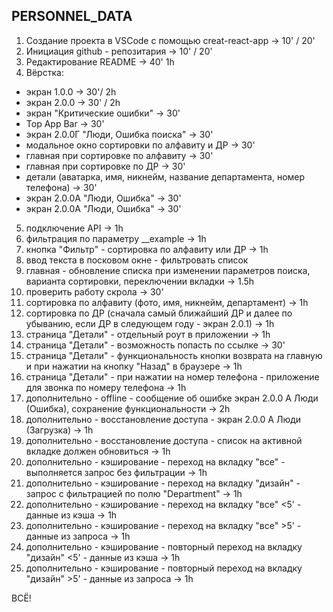﻿## **PERSONNEL_DATA**

1.  Создание проекта в VSCode с помощью creat-react-app -> 10' / 20'
2.  Инициация github - репозитария -> 10' / 20'
3.  Редактирование README -> 40' 1h
4.  Вёрстка:

- экран 1.0.0 -> 30'/ 2h
- экран 2.0.0 -> 30' / 2h
- экран "Критические ошибки" -> 30'
- Top App Bar -> 30'
- экран 2.0.0Г "Люди, Ошибка поиска" -> 30'
- модальное окно сортировки по алфавиту и ДР -> 30'
- главная при сортировке по алфавиту -> 30'
- главная при сортировке по ДР -> 30'
- детали (аватарка, имя, никнейм, название департамента, номер телефона) -> 30'
- экран 2.0.0А "Люди, Ошибка" -> 30'
- экран 2.0.0А "Люди, Ошибка" -> 30'

5.  подключение API -> 1h
6.  фильтрация по параметру \_\_example -> 1h
7.  кнопка "Фильтр" - сортировка по алфавиту или ДР -> 1h
8.  ввод текста в посковом окне - фильтровать список
9.  главная - обновление списка при изменении параметров поиска, варианта сортировки, переключении вкладки -> 1.5h
10. проверить работу скрола -> 30'
11. сортировка по алфавиту (фото, имя, никнейм, департамент) -> 1h
12. сортировка по ДР (сначала самый ближайший ДР и далее по убыванию, если ДР в следующем году - экран 2.0.1) -> 1h
13. страница "Детали" - отдельный роут в приложении -> 1h
14. страница "Детали" - возможность попасть по ссылке -> 30'
15. cтраница "Детали" - функциональность кнопки возврата на главную и при нажатии на кнопку "Назад" в браузере -> 1h
16. cтраница "Детали" - при нажатии на номер телефона - приложение
    для звонка по номеру телефона -> 1h
17. дополнительно - offline - сообщение об ошибке экран 2.0.0 А Люди (Ошибка), сохранение функциональности -> 2h
18. дополнительно - восстановление доступа - экран 2.0.0 А Люди (Загрузка) -> 1h
19. дополнительно - восстановление доступа - список на активной вкладке должен обновиться -> 1h
20. дополнительно - кэширование - переход на вкладку "все" - выполняется запрос без фильтрации -> 1h
21. дополнительно - кэширование - переход на вкладку "дизайн" - запрос с фильтрацией по полю "Department" -> 1h
22. дополнительно - кэширование - переход на вкладку "все" <5' - данные из кэша -> 1h
23. дополнительно - кэширование - переход на вкладку "все" >5' - данные из запроса -> 1h
24. дополнительно - кэширование - повторный переход на вкладку "дизайн" <5' - данные из кэша -> 1h
25. дополнительно - кэширование - повторный переход на вкладку "дизайн" >5' - данные из запроса -> 1h

ВСЁ!
